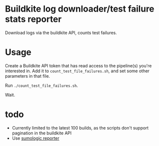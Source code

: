 # Buildkite log downloader/test failure stats reporter

Download logs via the buildkite API, counts test failures.

# Usage
Create a Buildkite API token that has read access to the pipeline(s) you're
interested in. Add it to `count_test_file_failures.sh`, and set some other
parameters in that file.

Run `./count_test_file_failures.sh`.

Wait.

# todo
- Currently limited to the latest 100 builds, as the scripts don't support
  pagination in the buildkite API
- Use [sumologic reporter](https://webdriver.io/docs/sumologic-reporter/)
